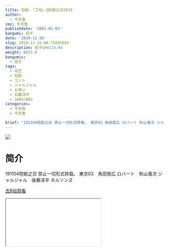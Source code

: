 ```yaml
---
title: 短剧-「工地」@短剧之日2019
author:
  - 今天鱼
zmz: 今天鱼
publishdate: '2001-01-03'
bangumi: 段子
date: '2019-11-28'
slug: 2019-11-16-NA-75895893
description: 段子&#8226;NA
weight: 8872.0
bangumis:
  - 段子
tags:
  - 综艺
  - 短剧
  - コント
  - ジャルジャル
  - お笑い
  - 后藤淳平
  - JARUJARU
categories:
  - 今天鱼
  - 今天鱼

brief: "191104短剧之日 禁止一切形式转载。 東京03 角田晃広 ロバート 秋山竜次 ジャルジャル 後藤淳平 ネルソンズ"
---
```

![](https://i.imgur.com/h2tu8tr.jpg)
# 简介  
191104短剧之日
禁止一切形式转载。
東京03　角田晃広
ロバート　秋山竜次
ジャルジャル　後藤淳平
ネルソンズ  

[去B站观看](https://www.bilibili.com/video/av75895893/)
<div class ="resp-container"><iframe class="testiframe" src="//player.bilibili.com/player.html?aid=75895893"", scrolling="no", allowfullscreen="true" > </iframe></div> 
